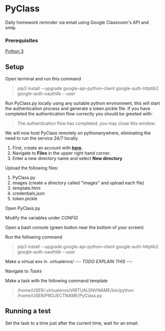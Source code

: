 # PyClass

Daily homework reminder via email using Google Classroom's API and smtp.

### Prerequisites

[Python 3](https://www.python.org/downloads/)

## Setup

Open terminal and run this command 

> pip3 install --upgrade google-api-python-client google-auth-httplib2 google-auth-oauthlib --user

Run PyClass.py locally using any suitable python environment, this will start the authentication process and generate a token.pickle file. If you have completed the authentication flow correctly you should be greeted with:

> The authentication flow has completed, you may close this window.

We will now host PyClass remotely on pythonanywhere, eliminating the need to run the service 24/7 locally.

1. First, create an account with **[here](https://www.pythonanywhere.com/registration/register/beginner/)**.
2. Navigate to **Files** in the upper right hand corner.
3. Enter a new directory name and select **New directory**

Upload the following files:
	
1. PyClass.py
2. images (create a directory called "images" and upload each file)
3. template.html
4. credentials.json
5. token.pickle

Open PyClass.py

Modify the variables under *CONFIG*

Open a bash console (green button near the bottom of your screen)

Run the following command

> pip3 install --upgrade google-api-python-client google-auth-httplib2 google-auth-oauthlib --user

Make a virtual env in .virtualenvs/ --- *TODO EXPLAIN THIS* ---

Navigate to *Tasks*

Make a task with the following command template
> /home/USER/.virtualenvs/VIRTUALENVNAME/bin/python /home/USER/PROJECTNAME/PyClass.py

## Running a test

Set the task to a time just after the current time, wait for an email.


